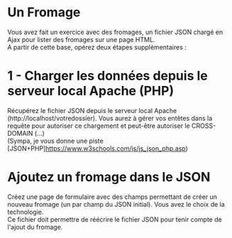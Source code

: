 # Un Fromage
Vous avez fait un exercice avec des fromages, un fichier JSON chargé en Ajax pour lister des fromages sur une page HTML.  
A partir de cette base, opérez deux étapes supplémentaires :  
  
# 1 - Charger les données depuis le serveur local Apache (PHP)  
Récupérez le fichier JSON depuis le serveur local Apache (http://localhost/votredossier). Vous aurez à gérer vos entêtes dans la requête pour autoriser ce chargement et peut-être autoriser le CROSS-DOMAIN (...)  
(Sympa, je vous donne une piste [JSON+PHP]https://www.w3schools.com/js/js_json_php.asp)
  
# Ajoutez un fromage dans le JSON  
Créez une page de formulaire avec des champs permettant de créer un nouveau fromage (un par champ du JSON initial). Vous avez le choix de la technologie.  
Ce fichier doit permettre de réécrire le fichier JSON pour tenir compte de l'ajout du fromage.